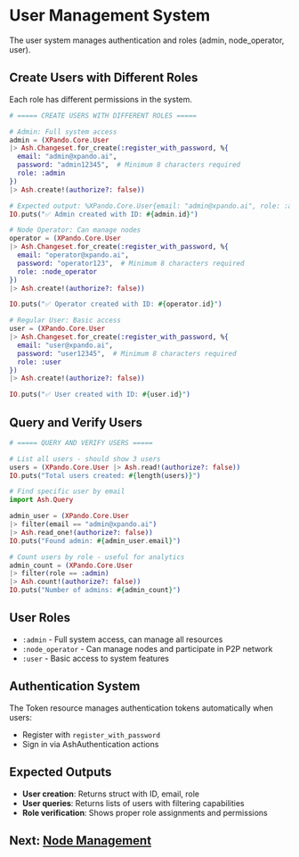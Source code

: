 # User Management System

The user system manages authentication and roles (admin, node_operator, user).

## Create Users with Different Roles

Each role has different permissions in the system.

```elixir
# ===== CREATE USERS WITH DIFFERENT ROLES =====

# Admin: Full system access
admin = (XPando.Core.User
|> Ash.Changeset.for_create(:register_with_password, %{
  email: "admin@xpando.ai",
  password: "admin12345",  # Minimum 8 characters required
  role: :admin
})
|> Ash.create!(authorize?: false))

# Expected output: %XPando.Core.User{email: "admin@xpando.ai", role: :admin, ...}
IO.puts("✅ Admin created with ID: #{admin.id}")

# Node Operator: Can manage nodes
operator = (XPando.Core.User
|> Ash.Changeset.for_create(:register_with_password, %{
  email: "operator@xpando.ai", 
  password: "operator123",  # Minimum 8 characters required
  role: :node_operator
})
|> Ash.create!(authorize?: false))

IO.puts("✅ Operator created with ID: #{operator.id}")

# Regular User: Basic access
user = (XPando.Core.User
|> Ash.Changeset.for_create(:register_with_password, %{
  email: "user@xpando.ai",
  password: "user12345",  # Minimum 8 characters required
  role: :user
})
|> Ash.create!(authorize?: false))

IO.puts("✅ User created with ID: #{user.id}")
```

## Query and Verify Users

```elixir
# ===== QUERY AND VERIFY USERS =====

# List all users - should show 3 users
users = (XPando.Core.User |> Ash.read!(authorize?: false))
IO.puts("Total users created: #{length(users)}")

# Find specific user by email
import Ash.Query

admin_user = (XPando.Core.User 
|> filter(email == "admin@xpando.ai")
|> Ash.read_one!(authorize?: false))
IO.puts("Found admin: #{admin_user.email}")

# Count users by role - useful for analytics
admin_count = (XPando.Core.User 
|> filter(role == :admin) 
|> Ash.count!(authorize?: false))
IO.puts("Number of admins: #{admin_count}")
```

## User Roles

- `:admin` - Full system access, can manage all resources
- `:node_operator` - Can manage nodes and participate in P2P network
- `:user` - Basic access to system features

## Authentication System

The Token resource manages authentication tokens automatically when users:
- Register with `register_with_password`
- Sign in via AshAuthentication actions

## Expected Outputs

- **User creation**: Returns struct with ID, email, role
- **User queries**: Returns lists of users with filtering capabilities
- **Role verification**: Shows proper role assignments and permissions

## Next: [Node Management](04_node_management.md)